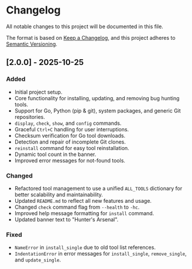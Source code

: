 # Changelog

All notable changes to this project will be documented in this file.

The format is based on [Keep a Changelog](https://keepachangelog.com/en/1.0.0/),
and this project adheres to [Semantic Versioning](https://semver.org/spec/v2.0.0.html).

## [2.0.0] - 2025-10-25

### Added

-   Initial project setup.
-   Core functionality for installing, updating, and removing bug hunting tools.
-   Support for Go, Python (pip & git), system packages, and generic Git repositories.
-   `display`, `check`, `show`, and `config` commands.
-   Graceful `Ctrl+C` handling for user interruptions.
-   Checksum verification for Go tool downloads.
-   Detection and repair of incomplete Git clones.
-   `reinstall` command for easy tool reinstallation.
-   Dynamic tool count in the banner.
-   Improved error messages for not-found tools.

### Changed

-   Refactored tool management to use a unified `ALL_TOOLS` dictionary for better scalability and maintainability.
-   Updated `README.md` to reflect all new features and usage.
-   Changed `check` command flag from `--health` to `-hc`.
-   Improved help message formatting for `install` command.
-   Updated banner text to "Hunter's Arsenal".

### Fixed

-   `NameError` in `install_single` due to old tool list references.
-   `IndentationError` in error messages for `install_single`, `remove_single`, and `update_single`.